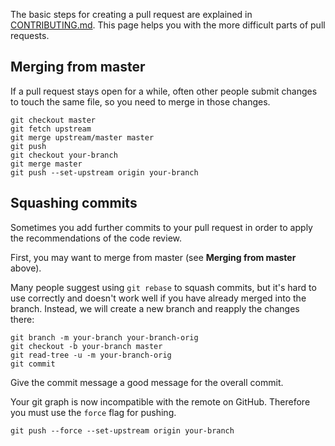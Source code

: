 The basic steps for creating a pull request are explained in [CONTRIBUTING.md](https://github.com/junit-team/junit/blob/master/CONTRIBUTING.md). This page helps you with the more difficult parts of pull requests.

## Merging from master

If a pull request stays open for a while, often other people submit changes to touch the same file, so you need to merge in those changes.

    git checkout master
    git fetch upstream
    git merge upstream/master master
    git push
    git checkout your-branch
    git merge master
    git push --set-upstream origin your-branch

## Squashing commits

Sometimes you add further commits to your pull request in order to apply the recommendations of the
code review.

First, you may want to merge from master (see **Merging from master** above).

Many people suggest using `git rebase` to squash commits, but it's hard to use correctly and doesn't work well if you have already merged into the branch. Instead, we will create a new branch and reapply the changes there:

    git branch -m your-branch your-branch-orig
    git checkout -b your-branch master
    git read-tree -u -m your-branch-orig
    git commit

Give the commit message a good message for the overall commit.

Your git graph is now incompatible with the remote on GitHub. Therefore you must use the `force`
flag for pushing.

    git push --force --set-upstream origin your-branch
